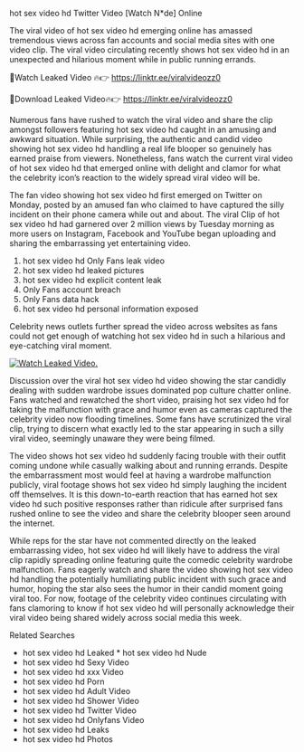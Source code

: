 ﻿hot sex video hd Twitter Video [Watch N*de] Online

The viral video of ﻿hot sex video hd emerging online has amassed tremendous views across fan accounts and social media sites with one video clip. The viral video circulating recently shows ﻿hot sex video hd in an unexpected and hilarious moment while in public running errands. 

🔴Watch Leaked Video 🔥👉  https://linktr.ee/viralvideozz0 

🔴Download Leaked Video🔥👉  https://linktr.ee/viralvideozz0 

Numerous fans have rushed to watch the viral video and share the clip amongst followers featuring ﻿hot sex video hd caught in an amusing and awkward situation. While surprising, the authentic and candid video showing ﻿hot sex video hd handling a real life blooper so genuinely has earned praise from viewers. Nonetheless, fans watch the current viral video of ﻿hot sex video hd that emerged online with delight and clamor for what the celebrity icon’s reaction to the widely spread viral video will be.

The fan video showing ﻿hot sex video hd first emerged on Twitter on Monday, posted by an amused fan who claimed to have captured the silly incident on their phone camera while out and about. The viral Clip of ﻿hot sex video hd had garnered over 2 million views by Tuesday morning as more users on Instagram, Facebook and YouTube began uploading and sharing the embarrassing yet entertaining video. 

1. ﻿hot sex video hd Only Fans leak video
2. ﻿hot sex video hd leaked pictures
3. ﻿hot sex video hd explicit content leak
4. Only Fans account breach
5. Only Fans data hack
6. ﻿hot sex video hd personal information exposed

Celebrity news outlets further spread the video across websites as fans could not get enough of watching ﻿hot sex video hd in such a hilarious and eye-catching viral moment. 

[![Watch Leaked Video.](https://miro.medium.com/v2/resize:fit:828/format:webp/1*cilzJN44JGOrTw9NJCrNHA.gif "Watch Leaked Video")](https://linktr.ee/viralvideozz0)

Discussion over the viral ﻿hot sex video hd video showing the star candidly dealing with sudden wardrobe issues dominated pop culture chatter online. Fans watched and rewatched the short video, praising ﻿hot sex video hd for taking the malfunction with grace and humor even as cameras captured the celebrity video now flooding timelines. Some fans have scrutinized the viral clip, trying to discern what exactly led to the star appearing in such a silly viral video, seemingly unaware they were being filmed.

The video shows ﻿hot sex video hd suddenly facing trouble with their outfit coming undone while casually walking about and running errands. Despite the embarrassment most would feel at having a wardrobe malfunction publicly, viral footage shows ﻿hot sex video hd simply laughing the incident off themselves. It is this down-to-earth reaction that has earned ﻿hot sex video hd such positive responses rather than ridicule after surprised fans rushed online to see the video and share the celebrity blooper seen around the internet.  

While reps for the star have not commented directly on the leaked embarrassing video, ﻿hot sex video hd will likely have to address the viral clip rapidly spreading online featuring quite the comedic celebrity wardrobe malfunction. Fans eagerly watch and share the video showing ﻿hot sex video hd handling the potentially humiliating public incident with such grace and humor, hoping the star also sees the humor in their candid moment going viral too. For now, footage of the celebrity video continues circulating with fans clamoring to know if ﻿hot sex video hd will personally acknowledge their viral video being shared widely across social media this week.

Related Searches
* ﻿hot sex video hd Leaked
﻿* hot sex video hd Nude
* ﻿hot sex video hd Sexy Video
* ﻿hot sex video hd xxx Video
* ﻿hot sex video hd Porn
* ﻿hot sex video hd Adult Video
* ﻿hot sex video hd Shower Video
* ﻿hot sex video hd Twitter Video
* ﻿hot sex video hd Onlyfans Video
* ﻿hot sex video hd Leaks
* ﻿hot sex video hd Photos
